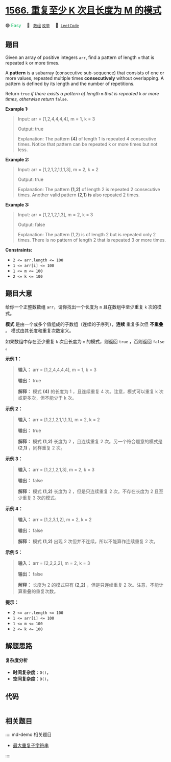 # [1566. 重复至少 K 次且长度为 M 的模式](https://leetcode.com/problems/detect-pattern-of-length-m-repeated-k-or-more-times)

🟢 <font color=#15bd66>Easy</font>&emsp; 🔖&ensp; [`数组`](/leetcode/outline/tag/array.md) [`枚举`](/leetcode/outline/tag/enumeration.md)&emsp; 🔗&ensp;[`LeetCode`](https://leetcode.com/problems/detect-pattern-of-length-m-repeated-k-or-more-times)


## 题目

Given an array of positive integers `arr`, find a pattern of length `m` that
is repeated `k` or more times.

A **pattern** is a subarray (consecutive sub-sequence) that consists of one or
more values, repeated multiple times **consecutively** without overlapping. A
pattern is defined by its length and the number of repetitions.

Return `true` _if there exists a pattern of length_ `m` _that is repeated_ `k`
_or more times, otherwise return_ `false`.



**Example 1:**

> Input: arr = [1,2,4,4,4,4], m = 1, k = 3
> 
> Output: true
> 
> Explanation: The pattern **(4)** of length 1 is repeated 4 consecutive times. Notice that pattern can be repeated k or more times but not less.

**Example 2:**

> Input: arr = [1,2,1,2,1,1,1,3], m = 2, k = 2
> 
> Output: true
> 
> Explanation: The pattern **(1,2)** of length 2 is repeated 2 consecutive times. Another valid pattern **(2,1) is** also repeated 2 times.

**Example 3:**

> Input: arr = [1,2,1,2,1,3], m = 2, k = 3
> 
> Output: false
> 
> Explanation: The pattern (1,2) is of length 2 but is repeated only 2 times. There is no pattern of length 2 that is repeated 3 or more times.

**Constraints:**

  * `2 <= arr.length <= 100`
  * `1 <= arr[i] <= 100`
  * `1 <= m <= 100`
  * `2 <= k <= 100`


## 题目大意

给你一个正整数数组 `arr`，请你找出一个长度为 `m` 且在数组中至少重复 `k` 次的模式。

**模式** 是由一个或多个值组成的子数组（连续的子序列），**连续** 重复多次但 **不重叠** 。 模式由其长度和重复次数定义。

如果数组中存在至少重复 `k` 次且长度为 `m` 的模式，则返回 `true` ，否则返回  `false` 。



**示例 1：**

> 
> 
> 
> 
> 
> **输入：** arr = [1,2,4,4,4,4], m = 1, k = 3
> 
> **输出：** true
> 
> **解释：** 模式 **(4)** 的长度为 1 ，且连续重复 4 次。注意，模式可以重复 k 次或更多次，但不能少于 k 次。
> 
> 

**示例 2：**

> 
> 
> 
> 
> 
> **输入：** arr = [1,2,1,2,1,1,1,3], m = 2, k = 2
> 
> **输出：** true
> 
> **解释：** 模式 **(1,2)** 长度为 2 ，且连续重复 2 次。另一个符合题意的模式是 **(2,1)** ，同样重复 2 次。
> 
> 

**示例 3：**

> 
> 
> 
> 
> 
> **输入：** arr = [1,2,1,2,1,3], m = 2, k = 3
> 
> **输出：** false
> 
> **解释：** 模式 **(1,2)** 长度为 2 ，但是只连续重复 2 次。不存在长度为 2 且至少重复 3 次的模式。
> 
> 

**示例 4：**

> 
> 
> 
> 
> 
> **输入：** arr = [1,2,3,1,2], m = 2, k = 2
> 
> **输出：** false
> 
> **解释：** 模式 **(1,2)** 出现 2 次但并不连续，所以不能算作连续重复 2 次。
> 
> 

**示例 5：**

> 
> 
> 
> 
> 
> **输入：** arr = [2,2,2,2], m = 2, k = 3
> 
> **输出：** false
> 
> **解释：** 长度为 2 的模式只有 **(2,2)** ，但是只连续重复 2 次。注意，不能计算重叠的重复次数。
> 
> 



**提示：**

  * `2 <= arr.length <= 100`
  * `1 <= arr[i] <= 100`
  * `1 <= m <= 100`
  * `2 <= k <= 100`


## 解题思路

#### 复杂度分析

- **时间复杂度**：`O()`，
- **空间复杂度**：`O()`，

## 代码

```javascript

```

## 相关题目

:::: md-demo 相关题目
- [最大重复子字符串](https://leetcode.com/problems/maximum-repeating-substring)

::::
